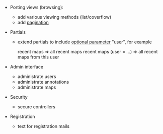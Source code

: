 - Porting views (browsing):
  - add various viewing methods (list/coverflow)
  - add [pagination](https://github.com/mislav/will_paginate)

- Partials
  - extend partials to include [optional parameter](http://stackoverflow.com/questions/2385525/how-to-have-an-optional-local-variable-in-a-partial-template-in-rails) "user", for example

    recent maps => all recent maps
    recent maps (user = ...) => all recent maps from this user
  
- Admin interface
  - administrate users
  - administrate annotations
  - administrate maps

- Security
  - secure controllers

- Registration
  - text for registration mails